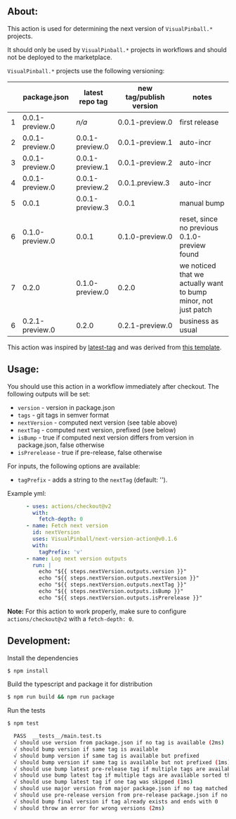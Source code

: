 ## About:

This action is used for determining the next version of `VisualPinball.*` projects.

It should only be used by `VisualPinball.*` projects in workflows and should not be deployed to the marketplace.

`VisualPinball.*` projects use the following versioning:


|   | package.json    | latest repo tag | new tag/publish version | notes                                                          |
|---|-----------------|-----------------|-------------------------|----------------------------------------------------------------|
| 1 | 0.0.1-preview.0 | *n/a*           | 0.0.1-preview.0         | first release                                                  |
| 2 | 0.0.1-preview.0 | 0.0.1-preview.0 | 0.0.1-preview.1         | auto-incr                                                      |
| 3 | 0.0.1-preview.0 | 0.0.1-preview.1 | 0.0.1-preview.2         | auto-incr                                                      |
| 4 | 0.0.1-preview.0 | 0.0.1-preview.2 | 0.0.1.preview.3         | auto-incr                                                      |
| 5 | 0.0.1           | 0.0.1-preview.3 | 0.0.1                   | manual bump                                                    |
| 6 | 0.1.0-preview.0 | 0.0.1           | 0.1.0-preview.0         | reset, since no previous 0.1.0-preview found                   |
| 7 | 0.2.0           | 0.1.0-preview.0 | 0.2.0                   | we noticed that we actually want to bump minor, not just patch |
| 6 | 0.2.1-preview.0 | 0.2.0           | 0.2.1-preview.0         | business as usual                                              |


This action was inspired by [latest-tag](https://github.com/EndBug/latest-tag) and was derived from [this template](https://github.com/actions/typescript-action).

## Usage:

You should use this action in a workflow immediately after checkout. The following outputs will be set:

- `version` - version in package.json
- `tags` - git tags in semver format
- `nextVersion` - computed next version (see table above)
- `nextTag` - computed next version, prefixed (see below)
- `isBump` - true if computed next version differs from version in package.json, false otherwise
- `isPrerelease` - true if pre-release, false otherwise

For inputs, the following options are available:

- `tagPrefix` - adds a string to the `nextTag` (default: '').

Example yml:

```yaml
      - uses: actions/checkout@v2
        with:
          fetch-depth: 0
      - name: Fetch next version
        id: nextVersion
        uses: VisualPinball/next-version-action@v0.1.6
        with:
          tagPrefix: 'v'
      - name: Log next version outputs
        run: |
          echo "${{ steps.nextVersion.outputs.version }}"
          echo "${{ steps.nextVersion.outputs.nextVersion }}"
          echo "${{ steps.nextVersion.outputs.nextTag }}"
          echo "${{ steps.nextVersion.outputs.isBump }}"
          echo "${{ steps.nextVersion.outputs.isPrerelease }}"
```           

**Note:** For this action to work properly, make sure to configure `actions/checkout@v2` with a `fetch-depth: 0`.

## Development:

Install the dependencies  
```bash
$ npm install
```

Build the typescript and package it for distribution
```bash
$ npm run build && npm run package
```

Run the tests
```bash
$ npm test

  PASS  __tests__/main.test.ts
  √ should use version from package.json if no tag is available (2ms)
  √ should bump version if same tag is available
  √ should bump version if same tag is available but prefixed
  √ should bump version if same tag is available but not prefixed (1ms)
  √ should use bump latest pre-release tag if multiple tags are available
  √ should use bump latest tag if multiple tags are available sorted the other way around
  √ should use bump latest tag if one tag was skipped (1ms)
  √ should use major version from major package.json if no tag matched
  √ should use pre-release version from pre-release package.json if no tag matched
  √ should bump final version if tag already exists and ends with 0
  √ should throw an error for wrong versions (2ms)
```
